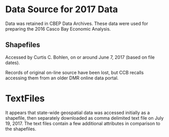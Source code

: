 # Data Source for 2017 Data

Data was retained in CBEP Data Archives. These data were used for  preparing 
the 2016 Casco Bay Economic Analysis.

## Shapefiles
Accessed by Curtis C. Bohlen, on or around June 7, 2017 (based on file dates).

Records of original on-line source have been lost, but CCB recalls accessing them 
from an older DMR online data portal.  

# TextFiles
It appears that state-wide geospatial data was accessed initially as a shapefile, then 
separately downloaded as comma delimited text file on July 19, 2017.  The text files
contain a few additional attributes in comparison to the shapefiles.
